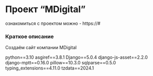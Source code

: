 # Проект “MDigital”

ознакомиться с проектом можно - https://#

### Краткое описание
Создаём сайт компании MDigital

python==3.10
asgiref==3.8.1
Django==5.0.4
django-js-asset==2.2.0
django-mptt==0.16.0
pillow==10.3.0
sqlparse==0.5.0
typing_extensions==4.11.0
tzdata==2024.1